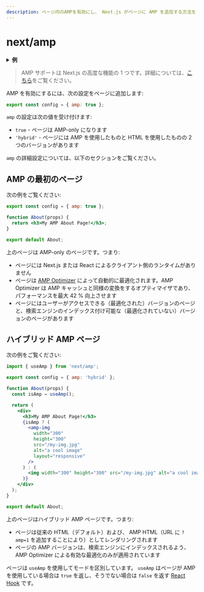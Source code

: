 ```yaml
---
description: ページ内のAMPを有効にし、 Next.js がページに AMP を追加する方法を AMP の設定によって制御します。
---
```


# next/amp

<details>
  <summary><b>例</b></summary>
  <ul>
    <li><a href="https://github.com/zeit/next.js/tree/canary/examples/amp">AMP</a></li>
  </ul>
</details>

> AMP サポートは Next.js の高度な機能の 1 つです。詳細については、[こちら](/docs/advanced-features/amp-support/introduction.md)をご覧ください。

AMP を有効にするには、次の設定をページに追加します:

```jsx
export const config = { amp: true };
```

`amp` の設定は次の値を受け付けます:

- `true` - ページは AMP-only になります
- `'hybrid'` - ページには AMP を使用したものと HTML を使用したものの 2 つのバージョンがあります

`amp` の詳細設定については、以下のセクションをご覧ください。

## AMP の最初のページ

次の例をご覧ください:

```jsx
export const config = { amp: true };

function About(props) {
  return <h3>My AMP About Page!</h3>;
}

export default About;
```

上のページは AMP-only のページです。つまり:

- ページには Next.js または React によるクライアント側のランタイムがありません
- ページは [AMP Optimizer](https://github.com/ampproject/amp-toolbox/tree/master/packages/optimizer) によって自動的に最適化されます。AMP Optimizer は AMP キャッシュと同様の変換をするオプティマイザであり、パフォーマンスを最大 42 % 向上させます
- ページにはユーザーがアクセスできる（最適化された）バージョンのページと、検索エンジンのインデックス付け可能な（最適化されていない）バージョンのページがあります

## ハイブリッド AMP ページ

次の例をご覧ください:

```jsx
import { useAmp } from 'next/amp';

export const config = { amp: 'hybrid' };

function About(props) {
  const isAmp = useAmp();

  return (
    <div>
      <h3>My AMP About Page!</h3>
      {isAmp ? (
        <amp-img
          width="300"
          height="300"
          src="/my-img.jpg"
          alt="a cool image"
          layout="responsive"
        />
      ) : (
        <img width="300" height="300" src="/my-img.jpg" alt="a cool image" />
      )}
    </div>
  );
}

export default About;
```

上のページはハイブリッド AMP ページです。つまり:

- ページは従来の HTML（デフォルト）および、 AMP HTML（URL に `?amp=1` を追加することにより）としてレンダリングされます
- ページの AMP バージョンは、検索エンジンにインデックスされるよう、AMP Optimizer による有効な最適化のみが適用されています

ページは `useAmp` を使用してモードを区別しています。 `useAmp` はページが AMP を使用している場合は `true` を返し、そうでない場合は `false` を返す [React Hook](https://reactjs.org/docs/hooks-intro.html) です。
